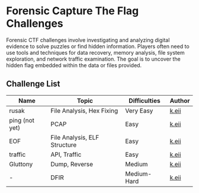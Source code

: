 # Forensic Capture The Flag Challenges

Forensic CTF challenges involve investigating and analyzing digital evidence to solve puzzles or find hidden information. Players often need to use tools and techniques for data recovery, memory analysis, file system exploration, and network traffic examination. The goal is to uncover the hidden flag embedded within the data or files provided.

## Challenge List

| Name  | Topic           | Difficulties | Author |
|-------|-----------------|--------------|--------|
| rusak | File Analysis, Hex Fixing    | Very Easy         | [k.eii](https://github.com/jonscafe)  |
| ping (not yet) | PCAP    | Easy         | [k.eii](https://github.com/jonscafe)  |
| EOF | File Analysis, ELF Structure    | Easy         | [k.eii](https://github.com/jonscafe)  |
| traffic | API, Traffic    | Easy         | [k.eii](https://github.com/jonscafe)  |
| Gluttony | Dump, Reverse    | Medium         | [k.eii](https://github.com/jonscafe)  |
| - | DFIR | Medium-Hard | [k.eii](https://github.com/jonscafe)
